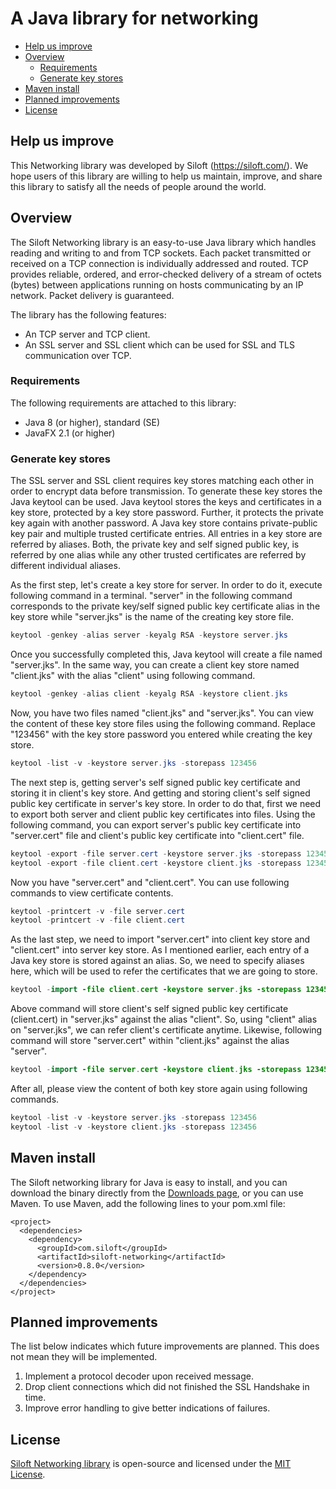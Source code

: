 # A Java library for networking

- [Help us improve](#help_us_improve)
- [Overview](#overview)
  - [Requirements](#requirements)
  - [Generate key stores](#generate_key_stores)
- [Maven install](#maven_install)
- [Planned improvements](#planned_improvements)
- [License](#license)

## <a name='help_us_improve'>Help us improve</a>

This Networking library was developed by Siloft (https://siloft.com/). We hope users of this library are willing to help us maintain, improve, and share this library to satisfy all the needs of people around the world.

## <a name='overview'>Overview</a>

The Siloft Networking library is an easy-to-use Java library which handles reading and writing to and from TCP sockets. Each packet transmitted or received on a TCP connection is individually addressed and routed. TCP provides reliable, ordered, and error-checked delivery of a stream of octets (bytes) between applications running on hosts communicating by an IP network. Packet delivery is guaranteed.

The library has the following features:
  - An TCP server and TCP client.
  - An SSL server and SSL client which can be used for SSL and TLS communication over TCP.

### <a name='requirements'>Requirements</a>

The following requirements are attached to this library:
  - Java 8 (or higher), standard (SE)
  - JavaFX 2.1 (or higher)

### <a name='generate_key_stores'>Generate key stores</a>

The SSL server and SSL client requires key stores matching each other in order to encrypt data before transmission. To generate these key stores the Java keytool can be used. Java keytool stores the keys and certificates in a key store, protected by a key store password. Further, it protects the private key again with another password. A Java key store contains private-public key pair and multiple trusted certificate entries. All entries in a key store are referred by aliases. Both, the private key and self signed public key, is referred by one alias while any other trusted certificates are referred by different individual aliases.

As the first step, let's create a key store for server. In order to do it, execute following command in a terminal. "server" in the following command corresponds to the private key/self signed public key certificate alias in the key store while "server.jks" is the name of the creating key store file.

```java
keytool -genkey -alias server -keyalg RSA -keystore server.jks
```

Once you successfully completed this, Java keytool will create a file named "server.jks". In the same way, you can create a client key store named "client.jks" with the alias "client" using following command.

```java
keytool -genkey -alias client -keyalg RSA -keystore client.jks
```

Now, you have two files named "client.jks" and "server.jks". You can view the content of these key store files using the following command. Replace "123456" with the key store password you entered while creating the key store.

```java
keytool -list -v -keystore server.jks -storepass 123456
```

The next step is, getting server's self signed public key certificate and storing it in client's key store. And getting and storing client's self signed public key certificate in server's key store. In order to do that, first we need to export both server and client public key certificates into files. Using the following command, you can export server's public key certificate into "server.cert" file and client's public key certificate into "client.cert" file.

```java
keytool -export -file server.cert -keystore server.jks -storepass 123456 -alias server
keytool -export -file client.cert -keystore client.jks -storepass 123456 -alias client
```

Now you have "server.cert" and "client.cert". You can use following commands to view certificate contents.

```java
keytool -printcert -v -file server.cert
keytool -printcert -v -file client.cert
```

As the last step, we need to import "server.cert" into client key store and "client.cert" into server key store. As I mentioned earlier, each entry of a Java key store is stored against an alias. So, we need to specify aliases here, which will be used to refer the certificates that we are going to store.

```java
keytool -import -file client.cert -keystore server.jks -storepass 123456 -alias client
```

Above command will store client's self signed public key certificate (client.cert) in "server.jks" against the alias "client". So, using "client" alias on "server.jks", we can refer client's certificate anytime. Likewise, following command will store "server.cert" within "client.jks" against the alias "server".

```java
keytool -import -file server.cert -keystore client.jks -storepass 123456 -alias server
```

After all, please view the content of both key store again using following commands.

```java
keytool -list -v -keystore server.jks -storepass 123456
keytool -list -v -keystore client.jks -storepass 123456
```

## <a name='maven_install'>Maven install</a>

The Siloft networking library for Java is easy to install, and you can download the binary directly from the [Downloads page](https://siloft.com/), or you can use Maven.
To use Maven, add the following lines to your pom.xml file:

```maven
<project>
  <dependencies>
    <dependency>
      <groupId>com.siloft</groupId>
      <artifactId>siloft-networking</artifactId>
      <version>0.8.0</version>
    </dependency>
  </dependencies>
</project> 
``` 

## <a name='planned_improvements'>Planned improvements</a>

The list below indicates which future improvements are planned. This does not mean they will be implemented.

1. Implement a protocol decoder upon received message.
2. Drop client connections which did not finished the SSL Handshake in time.
3. Improve error handling to give better indications of failures.

## <a name='license'>License</a>

[Siloft Networking library](https://siloft.com/) is open-source and licensed under the [MIT License](./LICENSE.md).
